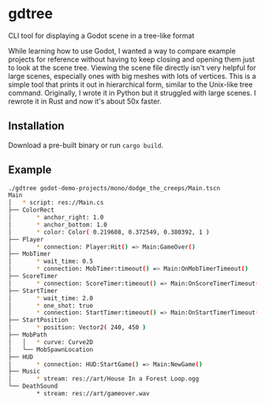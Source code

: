 # gdtree
CLI tool for displaying a Godot scene in a tree-like format

While learning how to use Godot, I wanted a way to compare example projects for reference without having to keep closing and opening them just to look at the scene tree.  Viewing the scene file directly isn't very helpful for large scenes, especially ones with big meshes with lots of vertices.  This is a simple tool that prints it out in hierarchical form, similar to the Unix-like tree command.  Originally, I wrote it in Python but it struggled with large scenes.  I rewrote it in Rust and now it's about 50x faster.

## Installation
Download a pre-built binary or run `cargo build`.

## Example
```bash
./gdtree godot-demo-projects/mono/dodge_the_creeps/Main.tscn
Main
│   * script: res://Main.cs
├── ColorRect
│       * anchor_right: 1.0
│       * anchor_bottom: 1.0
│       * color: Color( 0.219608, 0.372549, 0.380392, 1 )
├── Player
│       * connection: Player:Hit() => Main:GameOver()
├── MobTimer
│       * wait_time: 0.5
│       * connection: MobTimer:timeout() => Main:OnMobTimerTimeout()
├── ScoreTimer
│       * connection: ScoreTimer:timeout() => Main:OnScoreTimerTimeout()
├── StartTimer
│       * wait_time: 2.0
│       * one_shot: true
│       * connection: StartTimer:timeout() => Main:OnStartTimerTimeout()
├── StartPosition
│       * position: Vector2( 240, 450 )
├── MobPath
│   │   * curve: Curve2D
│   └── MobSpawnLocation
├── HUD
│       * connection: HUD:StartGame() => Main:NewGame()
├── Music
│       * stream: res://art/House In a Forest Loop.ogg
└── DeathSound
        * stream: res://art/gameover.wav
```

